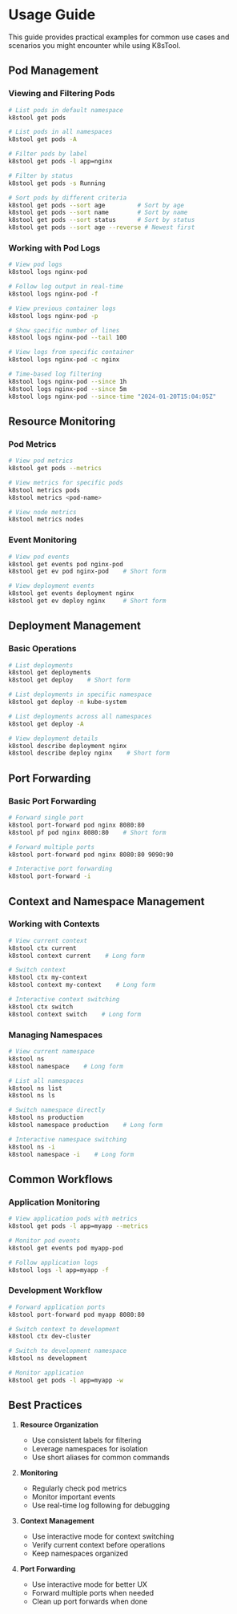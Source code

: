 # Usage Guide

This guide provides practical examples for common use cases and scenarios you might encounter while using K8sTool.

## Pod Management

### Viewing and Filtering Pods
```bash
# List pods in default namespace
k8stool get pods

# List pods in all namespaces
k8stool get pods -A

# Filter pods by label
k8stool get pods -l app=nginx

# Filter by status
k8stool get pods -s Running

# Sort pods by different criteria
k8stool get pods --sort age         # Sort by age
k8stool get pods --sort name        # Sort by name
k8stool get pods --sort status      # Sort by status
k8stool get pods --sort age --reverse # Newest first
```

### Working with Pod Logs
```bash
# View pod logs
k8stool logs nginx-pod

# Follow log output in real-time
k8stool logs nginx-pod -f

# View previous container logs
k8stool logs nginx-pod -p

# Show specific number of lines
k8stool logs nginx-pod --tail 100

# View logs from specific container
k8stool logs nginx-pod -c nginx

# Time-based log filtering
k8stool logs nginx-pod --since 1h
k8stool logs nginx-pod --since 5m
k8stool logs nginx-pod --since-time "2024-01-20T15:04:05Z"
```

## Resource Monitoring

### Pod Metrics
```bash
# View pod metrics
k8stool get pods --metrics

# View metrics for specific pods
k8stool metrics pods
k8stool metrics <pod-name>

# View node metrics
k8stool metrics nodes
```

### Event Monitoring
```bash
# View pod events
k8stool get events pod nginx-pod
k8stool get ev pod nginx-pod    # Short form

# View deployment events
k8stool get events deployment nginx
k8stool get ev deploy nginx     # Short form
```

## Deployment Management

### Basic Operations
```bash
# List deployments
k8stool get deployments
k8stool get deploy    # Short form

# List deployments in specific namespace
k8stool get deploy -n kube-system

# List deployments across all namespaces
k8stool get deploy -A

# View deployment details
k8stool describe deployment nginx
k8stool describe deploy nginx    # Short form
```

## Port Forwarding

### Basic Port Forwarding
```bash
# Forward single port
k8stool port-forward pod nginx 8080:80
k8stool pf pod nginx 8080:80    # Short form

# Forward multiple ports
k8stool port-forward pod nginx 8080:80 9090:90

# Interactive port forwarding
k8stool port-forward -i
```

## Context and Namespace Management

### Working with Contexts
```bash
# View current context
k8stool ctx current
k8stool context current    # Long form

# Switch context
k8stool ctx my-context
k8stool context my-context    # Long form

# Interactive context switching
k8stool ctx switch
k8stool context switch    # Long form
```

### Managing Namespaces
```bash
# View current namespace
k8stool ns
k8stool namespace    # Long form

# List all namespaces
k8stool ns list
k8stool ns ls

# Switch namespace directly
k8stool ns production
k8stool namespace production    # Long form

# Interactive namespace switching
k8stool ns -i
k8stool namespace -i    # Long form
```

## Common Workflows

### Application Monitoring
```bash
# View application pods with metrics
k8stool get pods -l app=myapp --metrics

# Monitor pod events
k8stool get events pod myapp-pod

# Follow application logs
k8stool logs -l app=myapp -f
```

### Development Workflow
```bash
# Forward application ports
k8stool port-forward pod myapp 8080:80

# Switch context to development
k8stool ctx dev-cluster

# Switch to development namespace
k8stool ns development

# Monitor application
k8stool get pods -l app=myapp -w
```

## Best Practices

1. **Resource Organization**
   - Use consistent labels for filtering
   - Leverage namespaces for isolation
   - Use short aliases for common commands

2. **Monitoring**
   - Regularly check pod metrics
   - Monitor important events
   - Use real-time log following for debugging

3. **Context Management**
   - Use interactive mode for context switching
   - Verify current context before operations
   - Keep namespaces organized

4. **Port Forwarding**
   - Use interactive mode for better UX
   - Forward multiple ports when needed
   - Clean up port forwards when done
